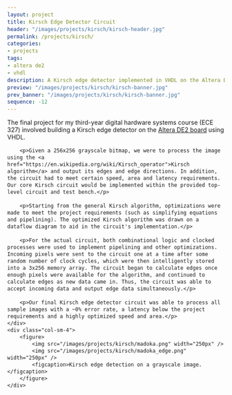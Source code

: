 ```yaml
---
layout: project
title: Kirsch Edge Detector Circuit
header: "/images/projects/kirsch/kirsch-header.jpg"
permalink: /projects/kirsch/
categories:
- projects
tags:
- altera de2
- vhdl
description: A Kirsch edge detector implemented in VHDL on the Altera DE2 board, built for a digital hardware systems course.
preview: "/images/projects/kirsch/kirsch-banner.jpg"
prev_banner: "/images/projects/kirsch/kirsch-banner.jpg"
sequence: -12
---
```


<div class="row">
    <div class="col-sm-8">
        <p>The final project for my third-year digital hardware systems course (ECE 327) involved building a Kirsch edge detector on the <a href="http://www.altera.com/education/univ/materials/boards/de2/unv-de2-board.html">Altera DE2 board</a> using VHDL.</p>

        <p>Given a 256x256 grayscale bitmap, we were to process the image using the <a href="https://en.wikipedia.org/wiki/Kirsch_operator">Kirsch algorithm</a> and output its edges and edge directions. In addition, the circuit had to meet certain speed, area and latency requirements. Our core Kirsch circuit would be implemented within the provided top-level circuit and test bench.</p>

        <p>Starting from the general Kirsch algorithm, optimizations were made to meet the project requirements (such as simplifying equations and pipelining). The optimized Kirsch algorithm was drawn on a dataflow diagram to aid in the circuit's implementation.</p>

        <p>For the actual circuit, both combinational logic and clocked processes were used to implement pipelining and other optimizations. Incoming pixels were sent to the circuit one at a time after some random number of clock cycles, which were then intelligently stored into a 3x256 memory array. The circuit began to calculate edges once enough pixels were available for the algorithm, and continued to calculate edges as new data came in. Thus, the circuit was able to accept incoming data and output edge data simultaneously.</p>

        <p>Our final Kirsch edge detector circuit was able to process all sample images with a ~0% error rate, a latency below the project requirements and a highly optimized speed and area.</p>
    </div>
    <div class="col-sm-4">
        <figure>
            <img src="/images/projects/kirsch/madoka.png" width="250px" />
            <img src="/images/projects/kirsch/madoka_edge.png" width="250px" />
            <figcaption>Kirsch edge detection on a grayscale image.</figcaption>
        </figure>
    </div>
</div>

